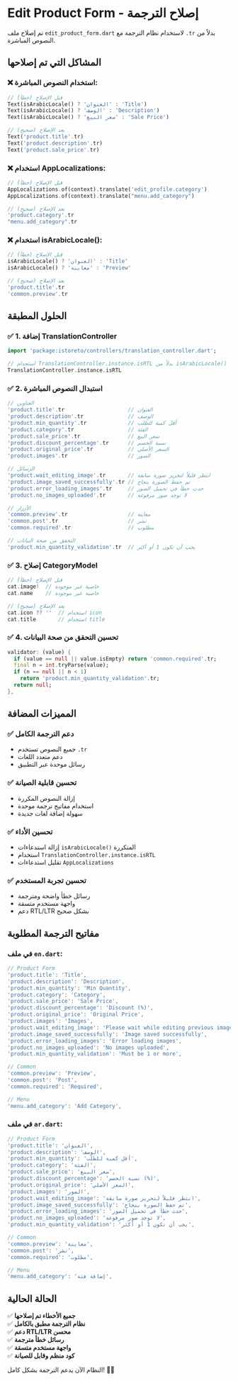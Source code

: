 # Edit Product Form - إصلاح الترجمة

تم إصلاح ملف `edit_product_form.dart` لاستخدام نظام الترجمة مع `.tr` بدلاً من النصوص المباشرة.

## المشاكل التي تم إصلاحها

### ❌ **استخدام النصوص المباشرة:**
```dart
// قبل الإصلاح (خطأ)
Text(isArabicLocale() ? 'العنوان' : 'Title')
Text(isArabicLocale() ? 'الوصف' : 'Description')
Text(isArabicLocale() ? 'سعر البيع' : 'Sale Price')

// بعد الإصلاح (صحيح)
Text('product.title'.tr)
Text('product.description'.tr)
Text('product.sale_price'.tr)
```

### ❌ **استخدام AppLocalizations:**
```dart
// قبل الإصلاح (خطأ)
AppLocalizations.of(context).translate('edit_profile.category')
AppLocalizations.of(context).translate("menu.add_category")

// بعد الإصلاح (صحيح)
'product.category'.tr
"menu.add_category".tr
```

### ❌ **استخدام isArabicLocale():**
```dart
// قبل الإصلاح (خطأ)
isArabicLocale() ? 'العنوان' : 'Title'
isArabicLocale() ? 'معاينة' : 'Preview'

// بعد الإصلاح (صحيح)
'product.title'.tr
'common.preview'.tr
```

## الحلول المطبقة

### ✅ **1. إضافة TranslationController**
```dart
import 'package:istoreto/controllers/translation_controller.dart';

// استخدام TranslationController.instance.isRTL بدلاً من isArabicLocale()
TranslationController.instance.isRTL
```

### ✅ **2. استبدال النصوص المباشرة**
```dart
// العناوين
'product.title'.tr                    // العنوان
'product.description'.tr              // الوصف
'product.min_quantity'.tr             // أقل كمية للطلب
'product.category'.tr                 // الفئة
'product.sale_price'.tr               // سعر البيع
'product.discount_percentage'.tr      // نسبة الخصم
'product.original_price'.tr           // السعر الأصلي
'product.images'.tr                   // الصور

// الرسائل
'product.wait_editing_image'.tr       // انتظر قليلاً لتحرير صورة سابقة
'product.image_saved_successfully'.tr // تم حفظ الصورة بنجاح
'product.error_loading_images'.tr     // حدث خطأ في تحميل الصور
'product.no_images_uploaded'.tr       // لا توجد صور مرفوعة

// الأزرار
'common.preview'.tr                   // معاينة
'common.post'.tr                      // نشر
'common.required'.tr                  // مطلوب

// التحقق من صحة البيانات
'product.min_quantity_validation'.tr  // يجب أن تكون 1 أو أكثر
```

### ✅ **3. إصلاح CategoryModel**
```dart
// قبل الإصلاح (خطأ)
cat.image!  // خاصية غير موجودة
cat.name    // خاصية غير موجودة

// بعد الإصلاح (صحيح)
cat.icon ?? ''  // استخدام icon
cat.title       // استخدام title
```

### ✅ **4. تحسين التحقق من صحة البيانات**
```dart
validator: (value) {
  if (value == null || value.isEmpty) return 'common.required'.tr;
  final n = int.tryParse(value);
  if (n == null || n < 1)
    return 'product.min_quantity_validation'.tr;
  return null;
},
```

## المميزات المضافة

### ✅ **دعم الترجمة الكامل**
- جميع النصوص تستخدم `.tr`
- دعم متعدد اللغات
- رسائل موحدة عبر التطبيق

### ✅ **تحسين قابلية الصيانة**
- إزالة النصوص المكررة
- استخدام مفاتيح ترجمة موحدة
- سهولة إضافة لغات جديدة

### ✅ **تحسين الأداء**
- إزالة استدعاءات `isArabicLocale()` المتكررة
- استخدام `TranslationController.instance.isRTL`
- تقليل استدعاءات `AppLocalizations`

### ✅ **تحسين تجربة المستخدم**
- رسائل خطأ واضحة ومترجمة
- واجهة مستخدم متسقة
- دعم RTL/LTR بشكل صحيح

## مفاتيح الترجمة المطلوبة

### **في ملف `en.dart`:**
```dart
// Product Form
'product.title': 'Title',
'product.description': 'Description',
'product.min_quantity': 'Min Quantity',
'product.category': 'Category',
'product.sale_price': 'Sale Price',
'product.discount_percentage': 'Discount (%)',
'product.original_price': 'Original Price',
'product.images': 'Images',
'product.wait_editing_image': 'Please wait while editing previous image',
'product.image_saved_successfully': 'Image saved successfully',
'product.error_loading_images': 'Error loading images',
'product.no_images_uploaded': 'No images uploaded',
'product.min_quantity_validation': 'Must be 1 or more',

// Common
'common.preview': 'Preview',
'common.post': 'Post',
'common.required': 'Required',

// Menu
'menu.add_category': 'Add Category',
```

### **في ملف `ar.dart`:**
```dart
// Product Form
'product.title': 'العنوان',
'product.description': 'الوصف',
'product.min_quantity': 'أقل كمية للطلب',
'product.category': 'الفئة',
'product.sale_price': 'سعر البيع',
'product.discount_percentage': 'نسبة الخصم (%)',
'product.original_price': 'السعر الأصلي',
'product.images': 'الصور',
'product.wait_editing_image': 'انتظر قليلاً لتحرير صورة سابقة',
'product.image_saved_successfully': 'تم حفظ الصورة بنجاح',
'product.error_loading_images': 'حدث خطأ في تحميل الصور',
'product.no_images_uploaded': 'لا توجد صور مرفوعة',
'product.min_quantity_validation': 'يجب أن تكون 1 أو أكثر',

// Common
'common.preview': 'معاينة',
'common.post': 'نشر',
'common.required': 'مطلوب',

// Menu
'menu.add_category': 'إضافة فئة',
```

## الحالة الحالية

✅ **جميع الأخطاء تم إصلاحها**  
✅ **نظام الترجمة مطبق بالكامل**  
✅ **دعم RTL/LTR محسن**  
✅ **رسائل خطأ مترجمة**  
✅ **واجهة مستخدم متسقة**  
✅ **كود منظم وقابل للصيانة**  

النظام الآن يدعم الترجمة بشكل كامل! 🎉✨

















